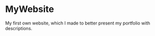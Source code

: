 # MyWebsite
My first own website, which I made to better present my portfolio with descriptions.<br/>

